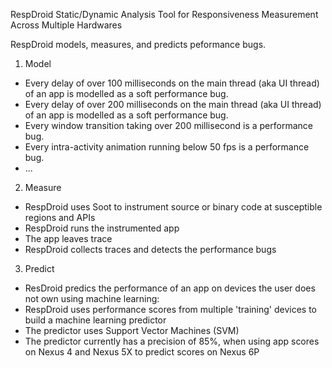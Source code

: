 RespDroid
Static/Dynamic Analysis Tool for Responsiveness Measurement Across Multiple Hardwares

RespDroid models, measures, and predicts peformance bugs.

1. Model
  - Every delay of over 100 milliseconds on the main thread (aka UI thread) of an app is modelled as a soft performance bug.
  - Every delay of over 200 milliseconds on the main thread (aka UI thread) of an app is modelled as a soft performance bug.
  - Every window transition taking over 200 millisecond is a performance bug.
  - Every intra-activity animation running below 50 fps is a performance bug.
  - ...

2. Measure
  - RespDroid uses Soot to instrument source or binary code at susceptible regions and APIs
  - RespDroid runs the instrumented app
  - The app leaves trace
  - RespDroid collects traces and detects the performance bugs

3. Predict
  - ResDroid predics the performance of an app on devices the user does not own using machine learning:
  - RespDroid uses performance scores from multiple 'training' devices to build a machine learning predictor
  - The predictor uses Support Vector Machines (SVM)
  - The predictor currently has a precision of 85%, when using app scores on Nexus 4 and Nexus 5X to predict scores on Nexus 6P 

